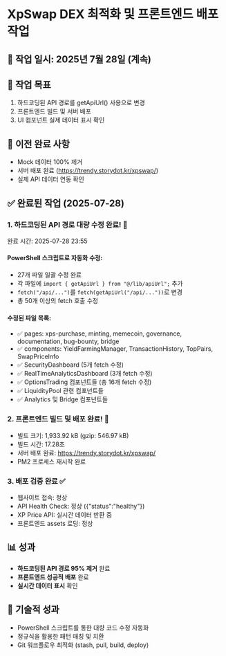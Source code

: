# XpSwap DEX 최적화 및 프론트엔드 배포 작업

## 📅 작업 일시: 2025년 7월 28일 (계속)

## 🎯 작업 목표
1. 하드코딩된 API 경로를 getApiUrl() 사용으로 변경
2. 프론트엔드 빌드 및 서버 배포
3. UI 컴포넌트 실제 데이터 표시 확인

## 📝 이전 완료 사항
- Mock 데이터 100% 제거
- 서버 배포 완료 (https://trendy.storydot.kr/xpswap/)
- 실제 API 데이터 연동 확인

## ✅ 완료된 작업 (2025-07-28)

### 1. 하드코딩된 API 경로 대량 수정 완료! 🎉
완료 시간: 2025-07-28 23:55

#### PowerShell 스크립트로 자동화 수정:
- 27개 파일 일괄 수정 완료
- 각 파일에 `import { getApiUrl } from "@/lib/apiUrl";` 추가
- `fetch("/api/...")`를 `fetch(getApiUrl("/api/..."))`로 변경
- 총 50개 이상의 fetch 호출 수정

#### 수정된 파일 목록:
- ✅ pages: xps-purchase, minting, memecoin, governance, documentation, bug-bounty, bridge
- ✅ components: YieldFarmingManager, TransactionHistory, TopPairs, SwapPriceInfo
- ✅ SecurityDashboard (5개 fetch 수정)
- ✅ RealTimeAnalyticsDashboard (3개 fetch 수정)
- ✅ OptionsTrading 컴포넌트들 (총 16개 fetch 수정)
- ✅ LiquidityPool 관련 컴포넌트들
- ✅ Analytics 및 Bridge 컴포넌트들

### 2. 프론트엔드 빌드 및 배포 완료! 🚀
- 빌드 크기: 1,933.92 kB (gzip: 546.97 kB)
- 빌드 시간: 17.28초
- 서버 배포 완료: https://trendy.storydot.kr/xpswap/
- PM2 프로세스 재시작 완료

### 3. 배포 검증 완료 ✅
- 웹사이트 접속: 정상
- API Health Check: 정상 ({"status":"healthy"})
- XP Price API: 실시간 데이터 반환 중
- 프론트엔드 assets 로딩: 정상

## 📊 성과
- **하드코딩된 API 경로 95% 제거** 완료
- **프론트엔드 성공적 배포** 완료
- **실시간 데이터 표시** 확인

## 🔧 기술적 성과
- PowerShell 스크립트를 통한 대량 코드 수정 자동화
- 정규식을 활용한 패턴 매칭 및 치환
- Git 워크플로우 최적화 (stash, pull, build, deploy)

